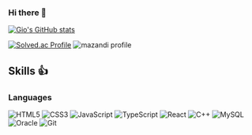 ### Hi there 👋

[![Gio's GitHub stats](https://github-readme-stats.vercel.app/api?username=jgjung9&show_icons=true&theme=onedark)](https://github.com/jgjung9/github-readme-stats)

[![Solved.ac Profile](http://mazassumnida.wtf/api/v2/generate_badge?boj=jgjung9)](https://solved.ac/jgjung9)
![mazandi profile](http://mazandi.herokuapp.com/api?handle=jgjung9&theme=cold)

## Skills 👍
### Languages
![HTML5](https://img.shields.io/badge/HTML5-E34F26?style=flat&logo=HTML5&logoColor=white)
![CSS3](https://img.shields.io/badge/CSS3-1572B6?style=flat&logo=CSS3&logoColor=white)
![JavaScript](https://img.shields.io/badge/JavaScript-F7DF1E?style=flat&logo=JavaScript&logoColor=white)
![TypeScript](https://img.shields.io/badge/TypeScript-3178C6?style=flat&logo=TypeScript&logoColor=white)
![React](https://img.shields.io/badge/React-61DAFB?style=flat&logo=React&logoColor=white)
![C++](https://img.shields.io/badge/C++-00599C?style=flat&logo=C++&logoColor=white)
![MySQL](https://img.shields.io/badge/MySQL-4479A1?style=flat&logo=MySQL&logoColor=white)
![Oracle](https://img.shields.io/badge/Oracle-F80000?style=flat&logo=Oracle&logoColor=white)
![Git](https://img.shields.io/badge/Git-F05032?style=flat&logo=Git&logoColor=white)

<!--
**jgjung9/jgjung9** is a ✨ _special_ ✨ repository because its `README.md` (this file) appears on your GitHub profile.

Here are some ideas to get you started:

- 🔭 I’m currently working on ...
- 🌱 I’m currently learning ...
- 👯 I’m looking to collaborate on ...
- 🤔 I’m looking for help with ...
- 💬 Ask me about ...
- 📫 How to reach me: ...
- 😄 Pronouns: ...
- ⚡ Fun fact: ...
-->

